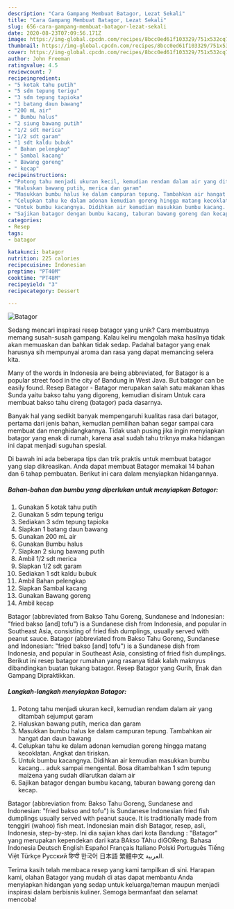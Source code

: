 ```yaml
---
description: "Cara Gampang Membuat Batagor, Lezat Sekali"
title: "Cara Gampang Membuat Batagor, Lezat Sekali"
slug: 656-cara-gampang-membuat-batagor-lezat-sekali
date: 2020-08-23T07:09:56.171Z
image: https://img-global.cpcdn.com/recipes/8bcc0ed61f103329/751x532cq70/batagor-foto-resep-utama.jpg
thumbnail: https://img-global.cpcdn.com/recipes/8bcc0ed61f103329/751x532cq70/batagor-foto-resep-utama.jpg
cover: https://img-global.cpcdn.com/recipes/8bcc0ed61f103329/751x532cq70/batagor-foto-resep-utama.jpg
author: John Freeman
ratingvalue: 4.5
reviewcount: 7
recipeingredient:
- "5 kotak tahu putih"
- "5 sdm tepung terigu"
- "3 sdm tepung tapioka"
- "1 batang daun bawang"
- "200 mL air"
- " Bumbu halus"
- "2 siung bawang putih"
- "1/2 sdt merica"
- "1/2 sdt garam"
- "1 sdt kaldu bubuk"
- " Bahan pelengkap"
- " Sambal kacang"
- " Bawang goreng"
- " kecap"
recipeinstructions:
- "Potong tahu menjadi ukuran kecil, kemudian rendam dalam air yang ditambah sejumput garam"
- "Haluskan bawang putih, merica dan garam"
- "Masukkan bumbu halus ke dalam campuran tepung. Tambahkan air hangat dan daun bawang"
- "Celupkan tahu ke dalam adonan kemudian goreng hingga matang kecoklatan. Angkat dan tiriskan."
- "Untuk bumbu kacangnya. Didihkan air kemudian masukkan bumbu kacang... aduk sampai mengental. Bosa ditambahkan 1 sdm tepung maizena yang sudah dilarutkan dalam air"
- "Sajikan batagor dengan bumbu kacang, taburan bawang goreng dan kecap."
categories:
- Resep
tags:
- batagor

katakunci: batagor 
nutrition: 225 calories
recipecuisine: Indonesian
preptime: "PT40M"
cooktime: "PT48M"
recipeyield: "3"
recipecategory: Dessert

---
```



![Batagor](https://img-global.cpcdn.com/recipes/8bcc0ed61f103329/751x532cq70/batagor-foto-resep-utama.jpg)

Sedang mencari inspirasi resep batagor yang unik? Cara membuatnya memang susah-susah gampang. Kalau keliru mengolah maka hasilnya tidak akan memuaskan dan bahkan tidak sedap. Padahal batagor yang enak harusnya sih mempunyai aroma dan rasa yang dapat memancing selera kita.

Many of the words in Indonesia are being abbreviated, for Batagor is a popular street food in the city of Bandung in West Java. But batagor can be easily found. Resep Batagor - Batagor merupakan salah satu makanan khas Sunda yaitu bakso tahu yang digoreng, kemudian disiram Untuk cara membuat bakso tahu cireng (batagor) pada dasarnya.

Banyak hal yang sedikit banyak mempengaruhi kualitas rasa dari batagor, pertama dari jenis bahan, kemudian pemilihan bahan segar sampai cara membuat dan menghidangkannya. Tidak usah pusing jika ingin menyiapkan batagor yang enak di rumah, karena asal sudah tahu triknya maka hidangan ini dapat menjadi suguhan spesial.


Di bawah ini ada beberapa tips dan trik praktis untuk membuat batagor yang siap dikreasikan. Anda dapat membuat Batagor memakai 14 bahan dan 6 tahap pembuatan. Berikut ini cara dalam menyiapkan hidangannya.

<!--inarticleads1-->

##### Bahan-bahan dan bumbu yang diperlukan untuk menyiapkan Batagor:

1. Gunakan 5 kotak tahu putih
1. Gunakan 5 sdm tepung terigu
1. Sediakan 3 sdm tepung tapioka
1. Siapkan 1 batang daun bawang
1. Gunakan 200 mL air
1. Gunakan  Bumbu halus
1. Siapkan 2 siung bawang putih
1. Ambil 1/2 sdt merica
1. Siapkan 1/2 sdt garam
1. Sediakan 1 sdt kaldu bubuk
1. Ambil  Bahan pelengkap
1. Siapkan  Sambal kacang
1. Gunakan  Bawang goreng
1. Ambil  kecap


Batagor (abbreviated from Bakso Tahu Goreng, Sundanese and Indonesian: &#34;fried bakso [and] tofu&#34;) is a Sundanese dish from Indonesia, and popular in Southeast Asia, consisting of fried fish dumplings, usually served with peanut sauce. Batagor (abbreviated from Bakso Tahu Goreng, Sundanese and Indonesian: &#34;fried bakso [and] tofu&#34;) is a Sundanese dish from Indonesia, and popular in Southeast Asia, consisting of fried fish dumplings. Berikut ini resep batagor rumahan yang rasanya tidak kalah maknyus dibandingkan buatan tukang batagor. Resep Batagor yang Gurih, Enak dan Gampang Dipraktikkan. 

<!--inarticleads2-->

##### Langkah-langkah menyiapkan Batagor:

1. Potong tahu menjadi ukuran kecil, kemudian rendam dalam air yang ditambah sejumput garam
1. Haluskan bawang putih, merica dan garam
1. Masukkan bumbu halus ke dalam campuran tepung. Tambahkan air hangat dan daun bawang
1. Celupkan tahu ke dalam adonan kemudian goreng hingga matang kecoklatan. Angkat dan tiriskan.
1. Untuk bumbu kacangnya. Didihkan air kemudian masukkan bumbu kacang... aduk sampai mengental. Bosa ditambahkan 1 sdm tepung maizena yang sudah dilarutkan dalam air
1. Sajikan batagor dengan bumbu kacang, taburan bawang goreng dan kecap.


Batagor (abbreviation from: Bakso Tahu Goreng, Sundanese and Indonesian: &#34;fried bakso and tofu&#34;) is Sundanese Indonesian fried fish dumplings usually served with peanut sauce. It is traditionally made from tenggiri (wahoo) fish meat. Indonesian main dish Batagor, resep, asli, Indonesia, step-by-step. Ini dia sajian khas dari kota Bandung : &#34;Batagor&#34; yang merupakan kependekan dari kata BAkso TAhu diGOReng. Bahasa Indonesia Deutsch English Español Français Italiano Polski Português Tiếng Việt Türkçe Русский हिन्दी 한국어 日本語 繁體中文 العربية. 

Terima kasih telah membaca resep yang kami tampilkan di sini. Harapan kami, olahan Batagor yang mudah di atas dapat membantu Anda menyiapkan hidangan yang sedap untuk keluarga/teman maupun menjadi inspirasi dalam berbisnis kuliner. Semoga bermanfaat dan selamat mencoba!
